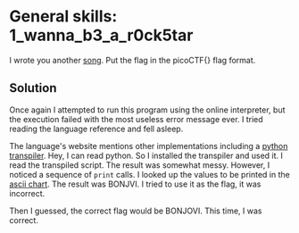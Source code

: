 # General skills: 1_wanna_b3_a_r0ck5tar
I wrote you another [song](https://jupiter.challenges.picoctf.org/static/96904d361d61fada5bd2d13536706f9a/lyrics.txt). Put the flag in the picoCTF{} flag format.

## Solution
Once again I attempted to run this program using the online interpreter, but the execution failed with the most useless error message ever. I tried reading the language reference and fell asleep.

The language's website mentions other implementations including a [python transpiler](https://codewithrockstar.com/code). Hey, I can read python. So I installed the transpiler and used it. I read the transpiled script. The result was somewhat messy. However, I noticed a sequence of `print` calls. I looked up the values to be printed in the [ascii chart](https://www.ascii-code.com/). The result was BONJVI. I tried to use it as the flag, it was incorrect.

Then I guessed, the correct flag would be BONJOVI. This time, I was correct.